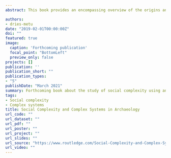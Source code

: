 ```yaml
---
abstract: This book provides an encompassing overview of the origins and development of social complexity and its future as a core concept for studying the past. The book offers a wide-ranging conceptual perspective on the role of social complexity in human societies, its origins, development and loss in societal complexity trajectories on multiple temporal and spatial scales. The core of the book is formed by an extensive theoretical and conceptual model of complexity dynamics. This model offers a concise set of prepositions from which a powerful theoretical framework is constructed that provides an encompassing view on the role and functionality of social complexity in human societies in the past. The book offers an in-depth perspective on the study of social complexity in archaeology, however, the approach is inherently transdisciplinary in nature as it integrates approaches derived from complex systems thinking, archaeological theory, social practice theory, and sustainability and resilience science. The theoretical part is supplemented with a practical application of the model onto specific examples of long-term complexity trajectories in archaeological case studies. The objective of the book is to provide a discipline-wide resource relevant for researchers and students across the field of archaeology, as well as to transcend disciplinary boundaries in its approach and appeal. In order to obtain this intended general utility, the topic is presented in a clear form as to be accessible for researchers as well as undergraduate and graduate students.

authors:
- dries-metu
date: "2019-02-01T00:00:00Z"
doi: ""
featured: true
image:
  caption: 'Forthcoming publication'
  focal_point: "BottomLeft"
  preview_only: false
projects: []
publication: ''
publication_short: ""
publication_types:
- "5"
publishDate: "March 2021"
summary: Forthcoming book about the study of social complexity using an approach built on complex systems thinking.
tags:
- Social complexity
- Complex systems
title: Social Complexity and Complex Systems in Archaeology
url_code: ""
url_dataset: ""
url_pdf: ""
url_poster: ""
url_project: ""
url_slides: ""
url_source: "https://www.routledge.com/Social-Complexity-and-Complex-Systems-in-Archaeology/Daems/p/book/9780367478582"
url_video: ""
---
```

